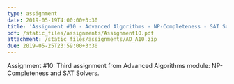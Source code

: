 ```yaml
---
type: assignment
date: 2019-05-19T4:00:00+3:30
title: 'Assignment #10 - Advanced Algorithms - NP-Completeness - SAT Solvers'
pdf: /static_files/assignments/Assignment10.pdf
attachment: /static_files/assignments/AD_A10.zip
due: 2019-05-25T23:59:00+3:30
---
```

Assignment #10: Third assignment from Advanced Algorithms module: NP-Completeness and SAT Solvers.